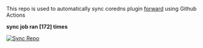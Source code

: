 This repo is used to automatically sync coredns plugin [forward](https://github.com/QZLin/forward) using Github Actions

**sync job ran [172] times**

[![Sync Repo](https://github.com/QZLin/coredns-extract/actions/workflows/sync.yaml/badge.svg)](https://github.com/QZLin/coredns-extract/actions/workflows/sync.yaml)
